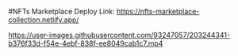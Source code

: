 #NFTs Marketplace
Deploy Link: https://nfts-marketplace-collection.netlify.app/

https://user-images.githubusercontent.com/93247057/203244341-b376f33d-f54e-4ebf-838f-ee8049cab1c7.mp4


